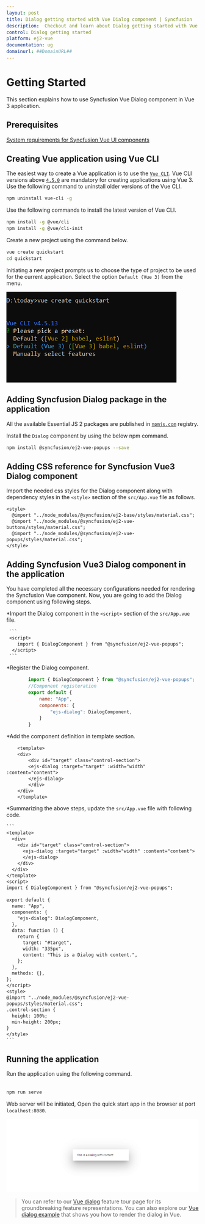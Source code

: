```yaml
---
layout: post
title: Dialog getting started with Vue Dialog component | Syncfusion
description:  Checkout and learn about Dialog getting started with Vue Dialog component of Syncfusion Essential JS 2 and more details.
control: Dialog getting started 
platform: ej2-vue
documentation: ug
domainurl: ##DomainURL##
---
```


# Getting Started

This section explains how to use Syncfusion Vue Dialog component in Vue 3 application.

## Prerequisites

[System requirements for Syncfusion Vue UI components](https://ej2.syncfusion.com/vue/documentation/system-requirements/)

## Creating Vue application using Vue CLI

The easiest way to create a Vue application is to use the [`Vue CLI`](https://github.com/vuejs/vue-cli). Vue CLI versions above [`4.5.0`](https://v3.vuejs.org/guide/migration/introduction.html#vue-cli) are mandatory for creating applications using Vue 3. Use the following command to uninstall older versions of the Vue CLI.

```bash
npm uninstall vue-cli -g
```

Use the following commands to install the latest version of Vue CLI.

```bash
npm install -g @vue/cli
npm install -g @vue/cli-init
```

Create a new project using the command below.

```bash
vue create quickstart
cd quickstart

```

Initiating a new project prompts us to choose the type of project to be used for the current application. Select the option `Default (Vue 3)` from the menu.

![Reference](./images/vue3-terminal.png)

## Adding Syncfusion Dialog package in the application

All the available Essential JS 2 packages are published in [`npmjs.com`](https://www.npmjs.com/~syncfusionorg) registry.

Install the `Dialog` component by using the below npm command.

```bash
npm install @syncfusion/ej2-vue-popups --save
```

## Adding CSS reference for Syncfusion Vue3 Dialog component

Import the needed css styles for the Dialog component along with dependency styles in the `<style>` section of the `src/App.vue` file as follows.

```
<style>
  @import "../node_modules/@syncfusion/ej2-base/styles/material.css";
  @import "../node_modules/@syncfusion/ej2-vue-buttons/styles/material.css";
  @import "../node_modules/@syncfusion/ej2-vue-popups/styles/material.css";
</style>
```

## Adding Syncfusion Vue3 Dialog component in the application

You have completed all the necessary configurations needed for rendering the Syncfusion Vue component. Now, you are going to add the Dialog component using following steps.

*Import the Dialog component in the `<script>` section of the `src/App.vue` file.

     ```
     <script>
        import { DialogComponent } from "@syncfusion/ej2-vue-popups";
      </script>
     ```

*Register the Dialog component.

```javascript
        import { DialogComponent } from "@syncfusion/ej2-vue-popups";
        //Component registeration
        export default {
            name: "App",
            components: {
                "ejs-dialog": DialogComponent,
            }
        }
```

*Add the component definition in template section.

```
    <template>
    <div>
        <div id="target" class="control-section">
        <ejs-dialog :target="target" :width="width" :content="content">
        </ejs-dialog>
        </div>
    </div>
    </template>
```

*Summarizing the above steps, update the `src/App.vue` file with following code.

    ```
    <template>
      <div>
        <div id="target" class="control-section">
          <ejs-dialog :target="target" :width="width" :content="content">
          </ejs-dialog>
        </div>
      </div>
    </template>
    <script>
    import { DialogComponent } from "@syncfusion/ej2-vue-popups";

    export default {
      name: "App",
      components: {
        "ejs-dialog": DialogComponent,
      },
      data: function () {
        return {
          target: "#target",
          width: "335px",
          content: "This is a Dialog with content.",
        };
      },
      methods: {},
    };
    </script>
    <style>
    @import "../node_modules/@syncfusion/ej2-vue-popups/styles/material.css";
    .control-section {
      height: 100%;
      min-height: 200px;
    }
    </style>
    ```

## Running the application

Run the application using the following command.

```bash

npm run serve

```

Web server will be initiated, Open the quick start app in the browser at port `localhost:8080`.

![Output](./images/vue3-dialog.png)

> You can refer to our [Vue dialog](https://www.syncfusion.com/vue-components/vue-modal-dialog) feature tour page for its groundbreaking feature representations. You can also explore our [Vue dialog example](https://ej2.syncfusion.com/vue/documentation/dialog/getting-started/) that shows you how to render the dialog in Vue.